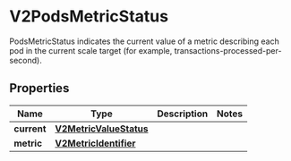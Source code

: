 

# V2PodsMetricStatus

PodsMetricStatus indicates the current value of a metric describing each pod in the current scale target (for example, transactions-processed-per-second).
## Properties

Name | Type | Description | Notes
------------ | ------------- | ------------- | -------------
**current** | [**V2MetricValueStatus**](V2MetricValueStatus.md) |  | 
**metric** | [**V2MetricIdentifier**](V2MetricIdentifier.md) |  | 



